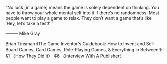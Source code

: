 “No luck [in a game] means the game is solely dependent on thinking. You have to throw your whole mental self into it if there’s no randomness. Most people want to play a game to relax. They don’t want a game that’s like ‘Hey, let’s take a test!’ ”

⸻ Mike Gray

Brian Tinsman
《The Game Inventor's Guidebook: How to Invent and Sell Board Games, Card Games, Role-Playing Games, & Everything in Between!》
§1 〈How They Did it〉
⸿6 〈Interview With A Publisher〉
